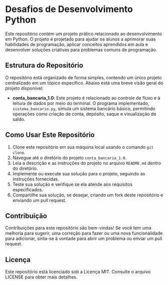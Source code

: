 # Desafios de Desenvolvimento Python
Este repositório contém um projeto prático relacionado ao desenvolvimento em Python. O projeto é projetado para ajudar os alunos a aprimorar suas habilidades de programação, aplicar conceitos aprendidos em aula e desenvolver soluções criativas para problemas comuns de programação.

## Estrutura do Repositório
O repositório está organizado de forma simples, contendo um único projeto centralizado em um tópico específico. Abaixo está uma breve visão geral do projeto disponível:

- **conta_bancaria_1.0**: Este projeto é relacionado ao controle de fluxo e à leitura de dados por meio do terminal. O programa implementado, `sistema_bancario.py`, simula um sistema bancário básico, permitindo operações como criação de conta, depósito, saque e visualização de saldo.

## Como Usar Este Repositório
1. Clone este repositório em sua máquina local usando o comando `git clone`.
2. Navegue até o diretório do projeto `conta_bancaria_1.0`.
3. Leia a descrição e as instruções do projeto no arquivo `README.md` dentro do diretório.
4. Implemente ou execute sua solução para o projeto, seguindo as instruções fornecidas.
5. Teste sua solução e verifique se ela atende aos requisitos especificados.
6. Compartilhe sua solução, se desejar, criando um fork deste repositório e enviando um pull request.

## Contribuição
Contribuições para este repositório são bem-vindas! Se você tem uma melhoria para sugerir, uma correção para fazer ou uma nova funcionalidade para adicionar, sinta-se à vontade para abrir um problema ou enviar um pull request.

## Licença
Este repositório está licenciado sob a Licença MIT. Consulte o arquivo LICENSE para obter mais detalhes.
